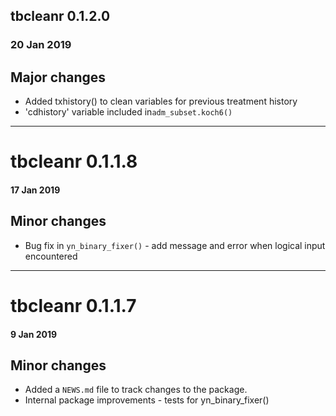 ## tbcleanr 0.1.2.0
### 20 Jan 2019
## Major changes

* Added txhistory() to clean variables for previous treatment history
* 'cdhistory' variable included in`adm_subset.koch6()`

---

# tbcleanr 0.1.1.8
#### 17 Jan 2019
## Minor changes

* Bug fix in `yn_binary_fixer()` - add message and error when 
logical input encountered

---

# tbcleanr 0.1.1.7
#### 9 Jan 2019
## Minor changes

* Added a `NEWS.md` file to track changes to the package.
* Internal package improvements - tests for yn_binary_fixer()